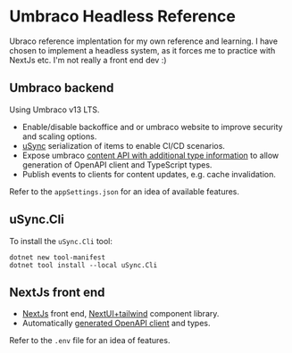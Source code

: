 # Umbraco Headless Reference

Ubraco reference implentation for my own reference and learning.  I have chosen to implement a headless system, as it forces me to practice with NextJs etc.  I'm not really a front end dev :)

## Umbraco backend

Using Umbraco v13 LTS.  

- Enable/disable backoffice and or umbraco website to improve security and scaling options.
- [uSync](https://docs.jumoo.co.uk/usync/intro) serialization of items to enable CI/CD scenarios.
- Expose umbraco [content API with additional type information](https://github.com/ByteCrumb/Umbraco.Community.DeliveryApiExtensions) to allow generation of OpenAPI client and TypeScript types.
- Publish events to clients for content updates, e.g. cache invalidation.

Refer to the `appSettings.json` for an idea of available features.

## uSync.Cli

To install the `uSync.Cli` tool:

```
dotnet new tool-manifest
dotnet tool install --local uSync.Cli
```

## NextJs front end

- [NextJs](https://nextjs.org/) front end, [NextUI+tailwind](https://nextui.org/) component library. 
- Automatically [generated OpenAPI client](https://github.com/hey-api/openapi-ts) and types.

Refer to the `.env` file for an idea of features.

